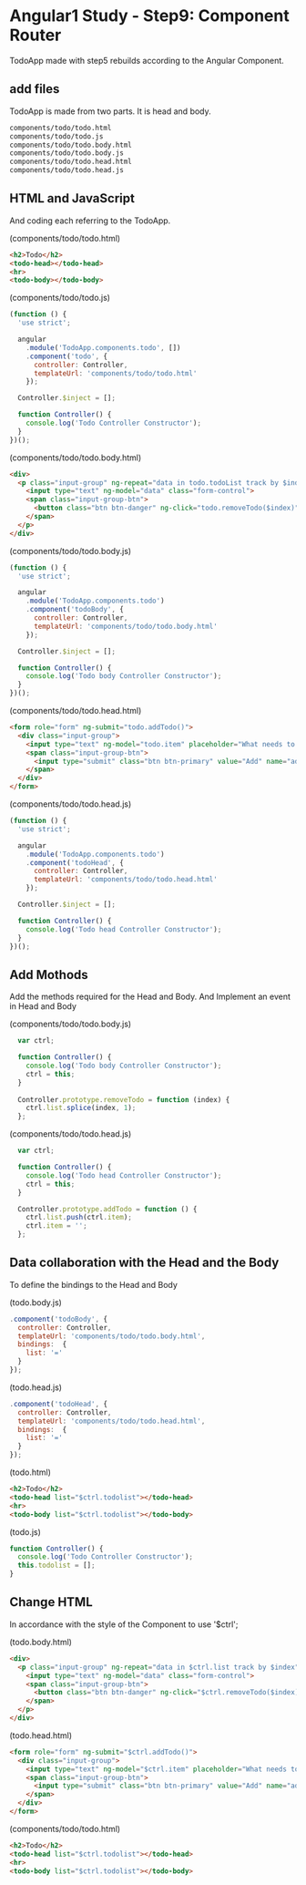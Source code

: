 # Angular1 Study - Step9: Component Router

TodoApp made with step5 rebuilds according to the Angular Component.

## add files

TodoApp is made from two parts.
It is head and body.

```bash
components/todo/todo.html
components/todo/todo.js
components/todo/todo.body.html
components/todo/todo.body.js
components/todo/todo.head.html
components/todo/todo.head.js
```

## HTML and JavaScript

And coding each referring to the TodoApp.


(components/todo/todo.html)
```html
<h2>Todo</h2>
<todo-head></todo-head>
<hr>
<todo-body></todo-body>
```

(components/todo/todo.js)
```javascript
(function () {
  'use strict';

  angular
    .module('TodoApp.components.todo', [])
    .component('todo', {
      controller: Controller,
      templateUrl: 'components/todo/todo.html'
    });

  Controller.$inject = [];

  function Controller() {
    console.log('Todo Controller Constructor');
  }
})();
```

(components/todo/todo.body.html)
```html
<div>
  <p class="input-group" ng-repeat="data in todo.todoList track by $index">
    <input type="text" ng-model="data" class="form-control">
    <span class="input-group-btn">
      <button class="btn btn-danger" ng-click="todo.removeTodo($index)" aria-label="Remove">X</button>
    </span>
  </p>
</div>
```

(components/todo/todo.body.js)
```javascript
(function () {
  'use strict';

  angular
    .module('TodoApp.components.todo')
    .component('todoBody', {
      controller: Controller,
      templateUrl: 'components/todo/todo.body.html'
    });

  Controller.$inject = [];

  function Controller() {
    console.log('Todo body Controller Constructor');
  }
})();
```

(components/todo/todo.head.html)
```html
<form role="form" ng-submit="todo.addTodo()">
  <div class="input-group">
    <input type="text" ng-model="todo.item" placeholder="What needs to be done?" class="form-control">
    <span class="input-group-btn">
      <input type="submit" class="btn btn-primary" value="Add" name="add">
    </span>
  </div>
</form>
```

(components/todo/todo.head.js)
```javascript
(function () {
  'use strict';

  angular
    .module('TodoApp.components.todo')
    .component('todoHead', {
      controller: Controller,
      templateUrl: 'components/todo/todo.head.html'
    });

  Controller.$inject = [];

  function Controller() {
    console.log('Todo head Controller Constructor');
  }
})();
```
## Add Mothods

Add the methods required for the Head and Body.
And Implement an event in Head and Body

(components/todo/todo.body.js)
```javascript
  var ctrl;

  function Controller() {
    console.log('Todo body Controller Constructor');
    ctrl = this;
  }
  
  Controller.prototype.removeTodo = function (index) {
    ctrl.list.splice(index, 1);
  };
```

(components/todo/todo.head.js)
```javascript
  var ctrl;

  function Controller() {
    console.log('Todo head Controller Constructor');
    ctrl = this;
  }

  Controller.prototype.addTodo = function () {
    ctrl.list.push(ctrl.item);
    ctrl.item = '';
  };
```

## Data collaboration with the Head and the Body

To define the bindings to the Head and Body

(todo.body.js)
```javascript 
.component('todoBody', {
  controller: Controller,
  templateUrl: 'components/todo/todo.body.html',
  bindings:  {
    list: '='
  }
});
```

(todo.head.js)
```javascript 
.component('todoHead', {
  controller: Controller,
  templateUrl: 'components/todo/todo.head.html',
  bindings:  {
    list: '='
  }
});
```

(todo.html)
```html
<h2>Todo</h2>
<todo-head list="$ctrl.todolist"></todo-head>
<hr>
<todo-body list="$ctrl.todolist"></todo-body>
```

(todo.js)
```javascript
function Controller() {
  console.log('Todo Controller Constructor');
  this.todolist = [];
}
```

## Change HTML

In accordance with the style of the Component to use '$ctrl';

(todo.body.html)
```html
<div>
  <p class="input-group" ng-repeat="data in $ctrl.list track by $index">
    <input type="text" ng-model="data" class="form-control">
    <span class="input-group-btn">
      <button class="btn btn-danger" ng-click="$ctrl.removeTodo($index)" aria-label="Remove">X</button>
    </span>
  </p>
</div>
```

(todo.head.html)
```html
<form role="form" ng-submit="$ctrl.addTodo()">
  <div class="input-group">
    <input type="text" ng-model="$ctrl.item" placeholder="What needs to be done?" class="form-control">
    <span class="input-group-btn">
      <input type="submit" class="btn btn-primary" value="Add" name="add">
    </span>
  </div>
</form>
```

(components/todo/todo.html)
```html
<h2>Todo</h2>
<todo-head list="$ctrl.todolist"></todo-head>
<hr>
<todo-body list="$ctrl.todolist"></todo-body>
```